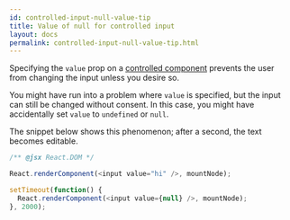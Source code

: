 ```yaml
---
id: controlled-input-null-value-tip
title: Value of null for controlled input
layout: docs
permalink: controlled-input-null-value-tip.html
---
```


Specifying the `value` prop on a [controlled component](/react/docs/cookbook/forms.html) prevents the user from changing the input unless you desire so.

You might have run into a problem where `value` is specified, but the input can still be changed without consent. In this case, you might have accidentally set `value` to `undefined` or `null`.

The snippet below shows this phenomenon; after a second, the text becomes editable.

```js
/** @jsx React.DOM */

React.renderComponent(<input value="hi" />, mountNode);

setTimeout(function() {
  React.renderComponent(<input value={null} />, mountNode);
}, 2000);
```
